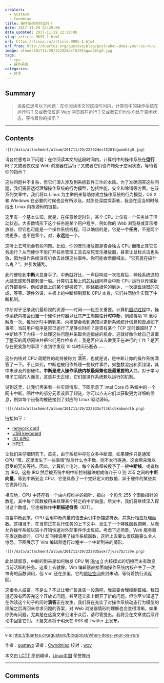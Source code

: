 ```yaml
---
creators:
  - Gustavo
  - Cwndmiao
title: 操作系统何时运行？
date: 2017-11-29 22:29:00
date_updated: 2017-11-29 22:29:00
slug: article-9095-1.html
url: https://linux.cn/article-9095-1.html
url_from: http://duartes.org/gustavo/blog/post/when-does-your-os-run/
image: album/201711/29/222924esf8201bgwoobtg8.jpg
tags:
  - cpu
  - 操作系统
categories:
  - 技术
---
```


## Summary

> 请各位思考以下问题：在你阅读本文的这段时间内，计算机中的操作系统在运行吗？又或者仅仅是 Web 浏览器在运行？又或者它们也许均处于空闲状态，等待着你的指示？

***

<!-- more -->

## Contents

`![](/data/attachment/album/201711/29/222924esf8201bgwoobtg8.jpg)`

请各位思考以下问题：在你阅读本文的这段时间内，计算机中的操作系统在**运行**吗？又或者仅仅是 Web 浏览器在运行？又或者它们也许均处于空闲状态，等待着你的指示？

这些问题并不复杂，但它们深入涉及到系统软件工作的本质。为了准确回答这些问题，我们需要透彻理解操作系统的行为模型，包括性能、安全和除错等方面。在该系列文章中，我们将以 Linux 为主举例来帮助你建立操作系统的行为模型，OS X 和 Windows 在必要的时候也会有所涉及。对那些深度探索者，我会在适当的时候给出 Linux 内核源码的链接。

这里有一个基本认知，就是，在任意给定时刻，某个 CPU 上仅有一个任务处于活动状态。大多数情形下这个任务是某个用户程序，例如你的 Web 浏览器或音乐播放器，但它也可能是一个操作系统线程。可以确信的是，它是**一个任务**，不是两个或更多，也不是零个，对，**永远**是一个。

这听上去可能会有些问题。比如，你的音乐播放器是否会独占 CPU 而阻止其它任务运行？从而使你不能打开任务管理工具去杀死音乐播放器，甚至让鼠标点击也失效，因为操作系统没有机会去处理这些事件。你可能会愤而喊出，“它究竟在搞什么鬼？”，并引发骚乱。

此时便轮到**中断**大显身手了。中断就好比，一声巨响或一次拍肩后，神经系统通知大脑去感知外部刺激一般。计算机主板上的[芯片组](http://duartes.org/gustavo/blog/post/motherboard-chipsets-memory-map)同样会中断 CPU 运行以传递新的外部事件，例如键盘上的某个键被按下、网络数据包的到达、一次硬盘读取的完成，等等。硬件外设、主板上的中断控制器和 CPU 本身，它们共同协作实现了中断机制。

中断对于记录我们最珍视的资源——时间——也至关重要。计算机[启动过程](http://duartes.org/gustavo/blog/post/kernel-boot-process)中，操作系统内核会设置一个硬件计时器以让其产生周期性**计时中断**，例如每隔 10 毫秒触发一次。每当计时中断到来，内核便会收到通知以更新系统统计信息和盘点如下事项：当前用户程序是否已运行了足够长时间？是否有某个 TCP 定时器超时了？中断给予了内核一个处理这些问题并采取合适措施的机会。这就好像你给自己设置了整天的周期闹铃并把它们用作检查点：我是否应该去做我正在进行的工作？是否存在更紧急的事项？直到你发现 10 年时间已逝去……

这些内核对 CPU 周期性的劫持被称为<ruby> 滴答 <rt>  tick </rt></ruby>，也就是说，是中断让你的操作系统滴答了一下。不止如此，中断也被用作处理一些软件事件，如整数溢出和页错误，其中未涉及外部硬件。**中断是进入操作系统内核最频繁也是最重要的入口**。对于学习电子工程的人而言，这些并无古怪，它们是操作系统赖以运行的机制。

说到这里，让我们再来看一些实际情形。下图示意了 Intel Core i5 系统中的一个网卡中断。图片中的部分元素设置了超链，你可以点击它们以获取更为详细的信息，例如每个设备均被链接到了对应的 Linux 驱动源码。

`![](/data/attachment/album/201711/29/222933n7l3klcbknbundlb.png)`

链接如下：

* [network card](https://github.com/torvalds/linux/blob/v3.17/drivers/net/ethernet/intel/e1000e/netdev.c)
* [USB keyboard](https://github.com/torvalds/linux/blob/v3.16/drivers/hid/usbhid/usbkbd.c)
* [I/O APIC](https://github.com/torvalds/linux/blob/v3.16/arch/x86/kernel/apic/io_apic.c)
* [HPET](https://github.com/torvalds/linux/blob/v3.17/arch/x86/kernel/hpet.c)

让我们来仔细研究下。首先，由于系统中存在众多中断源，如果硬件只是通知 CPU “嘿，这里发生了一些事情”然后什么也不做，则不太行得通。这会带来难以忍受的冗长等待。因此，计算机上电时，每个设备都被授予了一根**中断线**，或者称为 IRQ。这些 IRQ 然后被系统中的中断控制器映射成值介于 0 到 255 之间的**中断向量**。等到中断到达 CPU，它便具备了一个完好定义的数值，异于硬件的某些其它诡异行为。

相应地，CPU 中还存有一个由内核维护的指针，指向一个包含 255 个函数指针的数组，其中每个函数被用来处理某个特定的中断向量。后文中，我们将继续深入探讨这个数组，它也被称作**中断描述符表**（IDT）。

每当中断到来，CPU 会用中断向量的值去索引中断描述符表，并执行相应处理函数。这相当于，在当前正在执行任务的上下文中，发生了一个特殊函数调用，从而允许操作系统以较小开销快速对外部事件作出反应。考虑下述场景，Web 服务器在发送数据时，CPU 却间接调用了操作系统函数，这听上去要么很炫酷要么令人惊恐。下图展示了 Vim 编辑器运行过程中一个中断到来的情形。

`![](/data/attachment/album/201711/29/222935aokr7jvzs75ztz9e.png)`

此处请留意，中断的到来是如何触发 CPU 到 [Ring 0](http://duartes.org/gustavo/blog/post/cpu-rings-privilege-and-protection) 内核模式的切换而未有改变当前活跃的任务。这看上去就像，Vim 编辑器直接面向操作系统内核产生了一次神奇的函数调用，但 Vim 还在那里，它的[地址空间](http://duartes.org/gustavo/blog/post/anatomy-of-a-program-in-memory)原封未动，等待着执行流返回。

这很令人振奋，不是么？不过让我们暂且告一段落吧，我需要合理控制篇幅。我知道还没有回答完这个开放式问题，甚至还实质上翻开了新的问题，但你至少知道了在你读这个句子的同时**滴答**正在发生。我们将在充实了对操作系统动态行为模型的理解之后再回来寻求问题的答案，对 Web 浏览器情形的理解也会变得清晰。如果你仍有问题，尤其是在这篇文章公诸于众后，请尽管提出。我将会在文章或后续评论中回答它们。下篇文章将于明天在 RSS 和 Twitter 上发布。

---

via: <http://duartes.org/gustavo/blog/post/when-does-your-os-run/>

作者：[gustavo](http://duartes.org/gustavo/blog/about/) 译者：[Cwndmiao](https://github.com/Cwndmiao) 校对：[wxy](https://github.com/wxy)

本文由 [LCTT](https://github.com/LCTT/TranslateProject) 原创编译，[Linux中国](https://linux.cn/) 荣誉推出

***

## Comments
